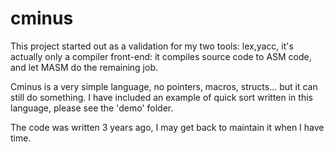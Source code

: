 cminus
======

This project started out as a validation for my two tools: lex,yacc, it's actually only a compiler front-end: it compiles source code to ASM code, and let MASM do the remaining job.

Cminus is a very simple language, no pointers, macros, structs... but it can still do something. I have included an example of quick sort written in this language, please see the 'demo' folder.

The code was written 3 years ago, I may get back to maintain it when I have time.
